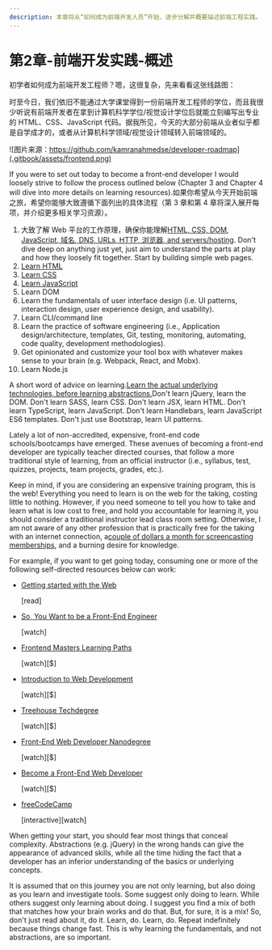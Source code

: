 ```yaml
---
description: 本章将从“如何成为前端开发人员”开始，逐步分解并概要描述前端工程实践。
---
```


# 第2章-前端开发实践-概述

初学者如何成为前端开发工程师？嗯，这很复杂，先来看看这张线路图：

时至今日，我们依旧不能通过大学课堂得到一份前端开发工程师的学位，而且我很少听说有前端开发者在拿到计算机科学学位/视觉设计学位后就能立刻编写出专业的 HTML、CSS、JavaScript 代码。据我所见，今天的大部分前端从业者似乎都是自学成才的，或者从计算机科学领域/视觉设计领域转入前端领域的。

![&#x56FE;&#x7247;&#x6765;&#x6E90;&#xFF1A;https://github.com/kamranahmedse/developer-roadmap](.gitbook/assets/frontend.png)

If you were to set out today to become a front-end developer I would loosely strive to follow the process outlined below \(Chapter 3 and Chapter 4 will dive into more details on learning resources\).如果你希望从今天开始前端之旅，希望你能够大致遵循下面列出的具体流程（第 3 章和第 4 章将深入展开每项，并介绍更多相关学习资源）。

1. 大致了解 Web 平台的工作原理，确保你能理解[HTML, CSS, DOM, JavaScript, 域名, DNS, URLs, HTTP, 浏览器, and servers/hosting](https://developer.mozilla.org/en-US/docs/Learn/Getting_started_with_the_web). Don't dive deep on anything just yet, just aim to understand the parts at play and how they loosely fit together. Start by building simple web pages.
2. [Learn HTML](https://developer.mozilla.org/en-US/docs/Learn/HTML)
3. [Learn CSS](https://developer.mozilla.org/en-US/docs/Learn/CSS)
4. [Learn JavaScript](https://youtu.be/QjKH1J77gjI?list=PL055Epbe6d5bQubu5EWf_kUNA3ef_qbmL)
5. Learn DOM
6. Learn the fundamentals of user interface design \(i.e. UI patterns, interaction design, user experience design, and usability\).
7. Learn CLI/command line
8. Learn the practice of software engineering \(i.e., Application design/architecture, templates, Git, testing, monitoring, automating, code quality, development methodologies\).
9. Get opinionated and customize your tool box with whatever makes sense to your brain \(e.g. Webpack, React, and Mobx\).
10. Learn Node.js

A short word of advice on learning.[Learn the actual underlying technologies, before learning abstractions.](https://youtu.be/QjKH1J77gjI?list=PL055Epbe6d5bQubu5EWf_kUNA3ef_qbmL)Don't learn jQuery, learn the DOM. Don't learn SASS, learn CSS. Don't learn JSX, learn HTML. Don't learn TypeScript, learn JavaScript. Don't learn Handlebars, learn JavaScript ES6 templates. Don't just use Bootstrap, learn UI patterns.

Lately a lot of non-accredited, expensive, front-end code schools/bootcamps have emerged. These avenues of becoming a front-end developer are typically teacher directed courses, that follow a more traditional style of learning, from an official instructor \(i.e., syllabus, test, quizzes, projects, team projects, grades, etc.\).

Keep in mind, if you are considering an expensive training program, this is the web! Everything you need to learn is on the web for the taking, costing little to nothing. However, if you need someone to tell you how to take and learn what is low cost to free, and hold you accountable for learning it, you should consider a traditional instructor lead class room setting. Otherwise, I am not aware of any other profession that is practically free for the taking with an internet connection, a[couple of dollars a month for screencasting memberships](https://frontendmasters.com/join/), and a burning desire for knowledge.

For example, if you want to get going today, consuming one or more of the following self-directed resources below can work:

* [Getting started with the Web](https://developer.mozilla.org/en-US/docs/Learn/Getting_started_with_the_web)

  \[read\]

* [So, You Want to be a Front-End Engineer](https://www.youtube.com/watch?v=Lsg84NtJbmI)

  \[watch\]

* [Frontend Masters Learning Paths](https://frontendmasters.com/learn)

  \[watch\]\[$\]

* [Introduction to Web Development](https://frontendmasters.com/courses/web-development-v2/)

  \[watch\]\[$\]

* [Treehouse Techdegree](https://teamtreehouse.com/techdegree/front-end-web-development-2)

  \[watch\]\[$\]

* [Front-End Web Developer Nanodegree](https://www.udacity.com/course/front-end-web-developer-nanodegree--nd001)

  \[watch\]\[$\]

* [Become a Front-End Web Developer](https://www.lynda.com/learning-paths/Web/become-a-front-end-web-developer)

  \[watch\]\[$\]

* [freeCodeCamp](https://learn.freecodecamp.org/)

  \[interactive\]\[watch\]

When getting your start, you should fear most things that conceal complexity. Abstractions \(e.g. jQuery\) in the wrong hands can give the appearance of advanced skills, while all the time hiding the fact that a developer has an inferior understanding of the basics or underlying concepts.

It is assumed that on this journey you are not only learning, but also doing as you learn and investigate tools. Some suggest only doing to learn. While others suggest only learning about doing. I suggest you find a mix of both that matches how your brain works and do that. But, for sure, it is a mix! So, don't just read about it, do it. Learn, do. Learn, do. Repeat indefinitely because things change fast. This is why learning the fundamentals, and not abstractions, are so important.

